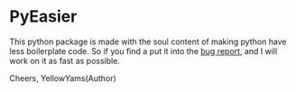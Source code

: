 # PyEasier

This python package is made with the soul content of
making python have less boilerplate code. So if you 
find a put it into the [bug report](), and I will work
on it as fast as possible.

Cheers, YellowYams(Author)